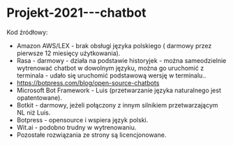 # Projekt-2021---chatbot
Kod źródłowy:
* Amazon AWS/LEX - brak obsługi języka polskiego ( darmowy przez pierwsze 12 miesięcy użytkowania).
* Rasa - darmowy - działa na podstawie historyjek - można sameodzielnie wytrenować chatbot w dowolnym języku, można go uruchomić z terminala - udało się uruchomić podstawową wersję w terminalu..
* https://botpress.com/blog/open-source-chatbots
* Microsoft Bot Framework - Luis (przetwarzanie języka naturalnego jest opatentowane).
* Botkit - darmowy, jeżeli połączony z innym silnikiem przetwarzającym NL niż Luis.
* Botpress - opensource i wspiera język polski.
* Wit.ai - podobno trudny w wytrenowaniu.
* Pozostałe rozwiązania ze strony są licencjonowane.
